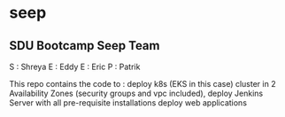 # seep

SDU Bootcamp Seep Team
-------------------------

S : Shreya 
E : Eddy
E : Eric
P : Patrik

This repo contains the code to :
deploy k8s (EKS in this case) cluster in 2 Availability Zones (security groups and vpc included),
deploy Jenkins Server with all pre-requisite installations
deploy web applications
